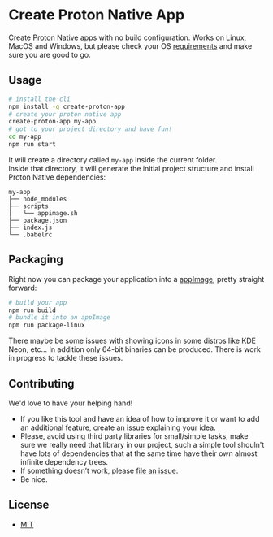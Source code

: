 
# Create Proton Native App

Create [Proton Native](https://proton-native.js.org/#/) apps with no build configuration. Works on Linux, MacOS and Windows, but please check your OS [requirements](https://proton-native.js.org/#/quickstart?id=prerequisites)  and make sure you are good to go. 




## Usage

```sh
# install the cli
npm install -g create-proton-app
# create your proton native app
create-proton-app my-app
# got to your project directory and have fun!
cd my-app
npm run start
```






It will create a directory called `my-app` inside the current folder.<br>
Inside that directory, it will generate the initial project structure and install Proton Native dependencies:

```
my-app
├── node_modules
├── scripts
|	└── appimage.sh
├── package.json
├── index.js
└── .babelrc
```

## Packaging

Right now you can package your application into a [appImage](https://appimage.org/), pretty straight forward:

```sh
# build your app
npm run build
# bundle it into an appImage
npm run package-linux
```
There maybe be some issues with showing icons in some distros like KDE Neon, etc... In addition only 64-bit binaries can be produced. There is work in progress to tackle these issues.

## Contributing

We'd love to have your helping hand! 
- If you like this tool and have an idea of how to improve it or want to add an additional feature, create an issue explaining your idea. 
- Please, avoid using third party libraries for small/simple tasks, make sure we really need that library in our project, such a simple tool shouln't have lots of dependencies that at the same time have their own almost infinite dependency trees. 
- If something doesn’t work, please [file an issue](https://github.com/albe-rosado/create-proton-app/issues/new).
- Be nice.  

## License
- [MIT](https://opensource.org/licenses/MIT)